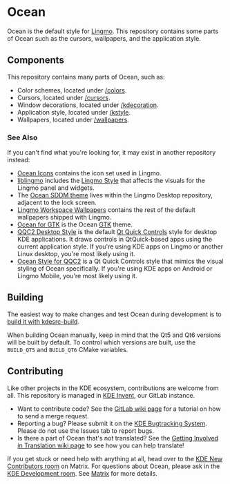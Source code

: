 # Ocean

Ocean is the default style for [Lingmo](https://kde.org/lingmo-desktop/). This repository contains some parts of Ocean such as the cursors, wallpapers, and the application style.

## Components

This repository contains many parts of Ocean, such as:

* Color schemes, located under [/colors](/colors).
* Cursors, located under [/cursors](/cursors).
* Window decorations, located under [/kdecoration](/kdecoration).
* Application style, located under [/kstyle](/kstyle).
* Wallpapers, located under [/wallpapers](/wallpapers).

### See Also

If you can't find what you're looking for, it may exist in another repository instead:

* [Ocean Icons](https://invent.kde.org/frameworks/ocean-icons) contains the icon set used in Lingmo.
* [liblingmo](https://invent.kde.org/lingmo/liblingmo/-/tree/master/src/desktoptheme) includes the [Lingmo Style](https://develop.kde.org/docs/lingmo/theme/) that affects the visuals for the Lingmo panel and widgets.
* The [Ocean SDDM theme](https://invent.kde.org/lingmo/lingmo-desktop/-/tree/master/sddm-theme) lives within the Lingmo Desktop repository, adjacent to the lock screen.
* [Lingmo Workspace Wallpapers](https://invent.kde.org/lingmo/lingmo-workspace-wallpapers) contains the rest of the default wallpapers shipped with Lingmo.
* [Ocean for GTK](https://invent.kde.org/lingmo/ocean-gtk) is the Ocean [GTK](https://gtk.org/) theme.
* [QQC2 Desktop Style](https://invent.kde.org/frameworks/qqc2-desktop-style) is the default [Qt Quick Controls](https://doc.qt.io/qt-6/qtquickcontrols-index.html) style for desktop KDE applications. It draws controls in QtQuick-based apps using the current application style. If you're using KDE apps on Lingmo or another Linux desktop, you're most likely using it.
* [Ocean Style for QQC2](https://invent.kde.org/lingmo/qqc2-ocean-style) is a Qt Quick Controls style that mimics the visual styling of Ocean specifically. If you're using KDE apps on Android or Lingmo Mobile, you're most likely using it.

## Building

The easiest way to make changes and test Ocean during development is to [build it with kdesrc-build](https://community.kde.org/Get_Involved/development/Build_software_with_kdesrc-build).

When building Ocean manually, keep in mind that the Qt5 and Qt6 versions will be built by default. To control which versions are built, use the `BUILD_QT5` and `BUILD_QT6` CMake variables.

## Contributing

Like other projects in the KDE ecosystem, contributions are welcome from all. This repository is managed in [KDE Invent](https://invent.kde.org/lingmo/ocean), our GitLab instance.

* Want to contribute code? See the [GitLab wiki page](https://community.kde.org/Infrastructure/GitLab) for a tutorial on how to send a merge request.
* Reporting a bug? Please submit it on the [KDE Bugtracking System](https://bugs.kde.org/enter_bug.cgi?format=guided&product=ocean). Please do not use the Issues
tab to report bugs.
* Is there a part of Ocean that's not translated? See the [Getting Involved in Translation wiki page](https://community.kde.org/Get_Involved/translation) to see how
you can help translate!

If you get stuck or need help with anything at all, head over to the [KDE New Contributors room](https://go.kde.org/matrix/#/#kde-welcome:kde.org) on Matrix. For questions about Ocean, please ask in the [KDE Development room](https://go.kde.org/matrix/#/#kde-devel:kde.org). See [Matrix](https://community.kde.org/Matrix) for more details.
